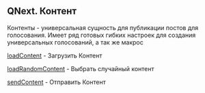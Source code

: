 ## QNext. Контент

Контенты - универсальная сущность для публикации постов для голосования. 
Имеет ряд готовых гибких настроек для создания универсальных голосований, а так же макрос







[loadContent](/docs-test/reactions/loadcontent) - Загрузить Контент

[loadRandomContent](/docs-test/reactions/loadrandomcontent) - Выбрать случайный контент

[sendContent](/docs-test/reactions/sendcontent) - Отправить Контент

